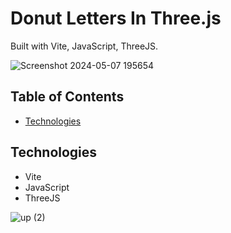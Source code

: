 # Donut Letters In Three.js

Built with Vite, JavaScript, ThreeJS.

![Screenshot 2024-05-07 195654](https://github.com/n2n0n00/donut_letters/assets/40828429/c944e368-2d46-48b2-9df7-ea23723029b5)


## Table of Contents

- [Technologies](#technologies)


## Technologies

- Vite
- JavaScript
- ThreeJS
  
![up (2)](https://github.com/n2n0n00/donut_letters/assets/40828429/00e985eb-6d4d-4545-8822-3f2aaa31ca5a)


